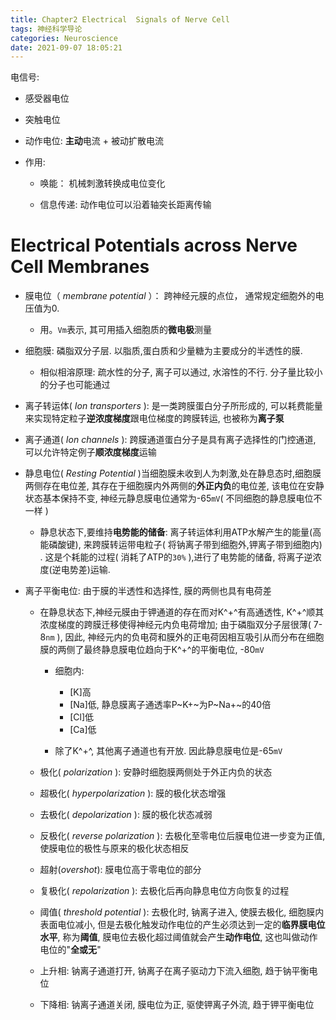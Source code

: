 ```yaml
---
title: Chapter2 Electrical  Signals of Nerve Cell
tags: 神经科学导论
categories: Neuroscience
date: 2021-09-07 18:05:21
---
```


电信号: 

* 感受器电位
*  突触电位
* 动作电位: **主动**电流 + 被动扩散电流

* 作用:

  * 唤能： 机械刺激转换成电位变化

  * 信息传递: 动作电位可以沿着轴突长距离传输

<!--more-->

# Electrical Potentials across Nerve Cell Membranes

* 膜电位（  *membrane potential* ）： 跨神经元膜的点位， 通常规定细胞外的电压值为0.
  * 用。`Vm`表示, 其可用插入细胞质的**微电极**测量

* 细胞膜: 磷脂双分子层. 以脂质,蛋白质和少量糖为主要成分的半透性的膜.
  * 相似相溶原理: 疏水性的分子, 离子可以通过, 水溶性的不行. 分子量比较小的分子也可能通过
* 离子转运体( *Ion transporters* ): 是一类跨膜蛋白分子所形成的, 可以耗费能量来实现特定粒子**逆浓度梯度**跟电位梯度的跨膜转运, 也被称为**离子泵**
* 离子通道( *Ion channels* ): 跨膜通道蛋白分子是具有离子选择性的门控通道, 可以允许特定例子**顺浓度梯度**运输
* 静息电位( *Resting Potential* )当细胞膜未收到人为刺激,处在静息态时,细胞膜两侧存在电位差, 其存在于细胞膜内外两侧的**外正内负**的电位差, 该电位在安静状态基本保持不变, 神经元静息膜电位通常为-65`mV`(  不同细胞的静息膜电位不一样 )
  * 静息状态下,要维持**电势能的储备**: 离子转运体利用ATP水解产生的能量(高能磷酸键), 来跨膜转运带电粒子( 将钠离子带到细胞外,钾离子带到细胞内) . 这是个耗能的过程( 消耗了ATP的`30%` ),进行了电势能的储备, 将离子逆浓度(逆电势差)运输. 
* 离子平衡电位: 由于膜的半透性和选择性, 膜的两侧也具有电荷差
  * 在静息状态下,神经元膜由于钾通道的存在而对K^+^有高通透性, K^+^顺其浓度梯度的跨膜迁移使得神经元内负电荷增加; 由于磷脂双分子层很薄( 7-8`nm` ), 因此, 神经元内的负电荷和膜外的正电荷因相互吸引从而分布在细胞膜的两侧了最终静息膜电位趋向于K^+^的平衡电位, -80`mV`

    * 细胞内:
      * [K]高
      * [Na]低, 静息膜离子通透率P~K+~为P~Na+~的40倍
      * [Cl]低
      * [Ca]低

    * 除了K^+^, 其他离子通道也有开放. 因此静息膜电位是-65`mV`

  * 极化( *polarization* ):  安静时细胞膜两侧处于外正内负的状态

  * 超极化( *hyperpolarization* ):    膜的极化状态增强

  * 去极化( *depolarization* ):    膜的极化状态减弱

  * 反极化( *reverse polarization* ): 去极化至零电位后膜电位进一步变为正值, 使膜电位的极性与原来的极化状态相反 

  * 超射(*overshot*): 膜电位高于零电位的部分

  * 复极化( *repolarization* ): 去极化后再向静息电位方向恢复的过程

  * 阈值( *threshold potential* ): 去极化时, 钠离子进入, 使膜去极化, 细胞膜内表面电位减小, 但是去极化触发动作电位的产生必须达到一定的**临界膜电位水平**, 称为**阈值**, 膜电位去极化超过阈值就会产生**动作电位**, 这也叫做动作电位的"**全或无**"

  * 上升相: 钠离子通道打开, 钠离子在离子驱动力下流入细胞, 趋于钠平衡电位

  * 下降相: 钠离子通道关闭, 膜电位为正, 驱使钾离子外流, 趋于钾平衡电位

